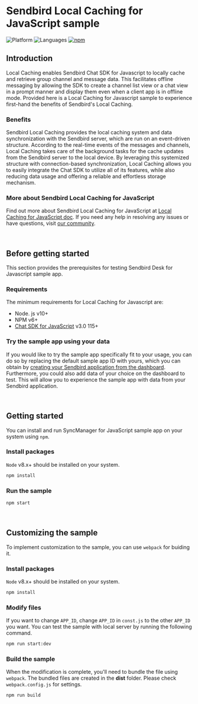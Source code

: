 # Sendbird Local Caching for JavaScript sample
![Platform](https://img.shields.io/badge/platform-JAVASCRIPT-orange.svg)
![Languages](https://img.shields.io/badge/language-JAVASCRIPT-orange.svg)
[![npm](https://img.shields.io/npm/v/sendbird-syncmanager.svg?style=popout&colorB=red)](https://www.npmjs.com/package/sendbird-syncmanager)

## Introduction

Local Caching enables Sendbird Chat SDK for Javascript to locally cache and retrieve group channel and message data. This facilitates offline messaging by allowing the SDK to create a channel list view or a chat view in a prompt manner and display them even when a client app is in offline mode. Provided here is a Local Caching for Javascript sample to experience first-hand the benefits of Sendbird's Local Caching.

### Benefits

Sendbird Local Caching provides the local caching system and data synchronization with the Sendbird server, which are run on an event-driven structure. According to the real-time events of the messages and channels, Local Caching takes care of the background tasks for the cache updates from the Sendbird server to the local device. By leveraging this systemized structure with connection-based synchronization, Local Caching allows you to easily integrate the Chat SDK to utilize all of its features, while also reducing data usage and offering a reliable and effortless storage mechanism. 

### More about Sendbird Local Caching for JavaScript

Find out more about Sendbird Local Caching for JavaScript at [Local Caching for JavaScript doc](https://sendbird.com/docs/chat/v3/javascript/guides/local-caching). If you need any help in resolving any issues or have questions, visit [our community](https://community.sendbird.com).

<br />

## Before getting started
This section provides the prerequisites for testing Sendbird Desk for Javascript sample app.

### Requirements
The minimum requirements for Local Caching for Javascript are:
- Node. js v10+
- NPM v6+
- [Chat SDK for JavaScript](https://github.com/sendbird/SendBird-SDK-JavaScript) v3.0 115+

### Try the sample app using your data 

If you would like to try the sample app specifically fit to your usage, you can do so by replacing the default sample app ID with yours, which you can obtain by [creating your Sendbird application from the dashboard](https://sendbird.com/docs/chat/v3/javascript/getting-started/install-chat-sdk#2-step-1-create-a-sendbird-application-from-your-dashboard). Furthermore, you could also add data of your choice on the dashboard to test. This will allow you to experience the sample app with data from your Sendbird application. 

<br />

## Getting started

You can install and run SyncManager for JavaScript sample app on your system using `npm`.

### Install packages

`Node` v8.x+ should be installed on your system.

```bash
npm install
```

### Run the sample

```bash
npm start
```

<br />

## Customizing the sample

To implement customization to the sample, you can use `webpack` for buiding it. 

### Install packages

`Node` v8.x+ should be installed on your system.

```bash
npm install
``` 

### Modify files

If you want to change `APP_ID`, change `APP_ID` in `const.js` to the other `APP_ID` you want.  You can test the sample with local server by running the following command.  

```bash
npm run start:dev
``` 

### Build the sample

When the modification is complete, you'll need to bundle the file using `webpack`. The bundled files are created in the **dist** folder. Please check `webpack.config.js` for settings.    

```bash
npm run build
```
